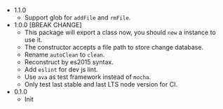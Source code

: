 - 1.1.0
	- Support glob for `addFile` and `rmFile`.
- 1.0.0 [BREAK CHANGE]
	- This package will export a class now, you should `new` a instance to use it.
	- The constructor accepts a file path to store change database.
	- Rename `autoClean` to `clean`.
	- Reconstruct by es2015 syntax.
	- Add `eslint` for dev js lint.
	- Use `ava` as test framework instead of `mocha`.
	- Only test last stable and last LTS node version for CI.
- 0.1.0
	- Init
